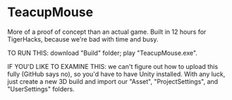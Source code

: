 # TeacupMouse

More of a proof of concept than an actual game. Built in 12 hours for TigerHacks, because we're bad with time and busy.

TO RUN THIS: download "Build" folder; play "TeacupMouse.exe".

IF YOU'D LIKE TO EXAMINE THIS: we can't figure out how to upload this fully (GitHub says no), so you'd have to have Unity installed. With any luck, just create a new 3D build and import our "Asset", "ProjectSettings", and "UserSettings" folders.
